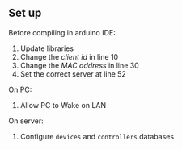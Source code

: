 ## Set up

Before compiling in arduino IDE:

1. Update libraries
1. Change the *client id* in line 10
1. Change the *MAC address* in line 30
1. Set the correct server at line 52

On PC:

1. Allow PC to Wake on LAN

On server:

1. Configure `devices` and `controllers` databases